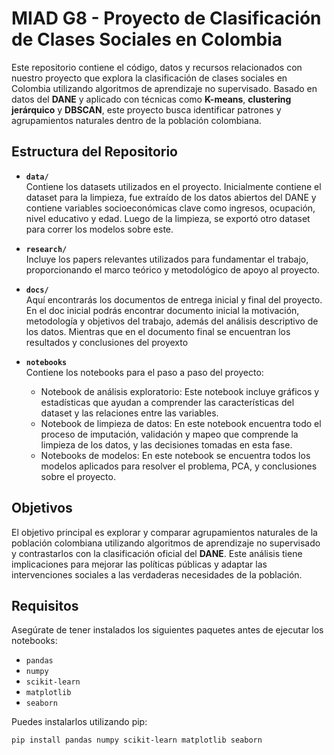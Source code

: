# MIAD G8 - Proyecto de Clasificación de Clases Sociales en Colombia

Este repositorio contiene el código, datos y recursos relacionados con nuestro proyecto que explora la clasificación de clases sociales en Colombia utilizando algoritmos de aprendizaje no supervisado. Basado en datos del **DANE** y aplicado con técnicas como **K-means**, **clustering jerárquico** y **DBSCAN**, este proyecto busca identificar patrones y agrupamientos naturales dentro de la población colombiana.

## Estructura del Repositorio

- **`data/`**  
  Contiene los datasets utilizados en el proyecto. Inicialmente contiene el dataset para la limpieza, fue extraído de los datos abiertos del DANE y contiene variables socioeconómicas clave como ingresos, ocupación, nivel educativo y edad. Luego de la limpieza, se exportó otro dataset para correr los modelos sobre este.

- **`research/`**  
  Incluye los papers relevantes utilizados para fundamentar el trabajo, proporcionando el marco teórico y metodológico de apoyo al proyecto.

- **`docs/`**  
  Aquí encontrarás los documentos de entrega inicial y final del proyecto. En el doc inicial podrás encontrar  documento inicial la motivación, metodología y objetivos del trabajo, además del análisis descriptivo de los datos. Mientras que en el documento final se encuentran los resultados y conclusiones del proyexto

- **`notebooks`**  
  Contiene los notebooks para el paso a paso del proyecto:
  - Notebook de análisis exploratorio: Este notebook incluye gráficos y estadísticas que ayudan a comprender las características del dataset y las relaciones entre las variables.
  - Notebook de limpieza de datos: En este notebook encuentra todo el proceso de imputación, validación y mapeo que comprende la limpieza de los datos, y las decisiones tomadas en esta fase.
  - Notebooks de modelos: En este notebook se encuentra todos los modelos aplicados para resolver el problema, PCA, y conclusiones sobre el proyecto.

## Objetivos

El objetivo principal es explorar y comparar agrupamientos naturales de la población colombiana utilizando algoritmos de aprendizaje no supervisado y contrastarlos con la clasificación oficial del **DANE**. Este análisis tiene implicaciones para mejorar las políticas públicas y adaptar las intervenciones sociales a las verdaderas necesidades de la población.

## Requisitos

Asegúrate de tener instalados los siguientes paquetes antes de ejecutar los notebooks:

- `pandas`
- `numpy`
- `scikit-learn`
- `matplotlib`
- `seaborn`

Puedes instalarlos utilizando pip:

```bash
pip install pandas numpy scikit-learn matplotlib seaborn

